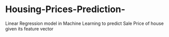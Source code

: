 # Housing-Prices-Prediction-
Linear Regression model in Machine Learning to predict Sale Price of  house given its feature vector
